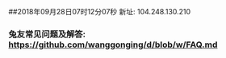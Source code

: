 ##2018年09月28日07时12分07秒 新址: 104.248.130.210
### 兔友常见问题及解答: https://github.com/wanggonging/d/blob/w/FAQ.md
